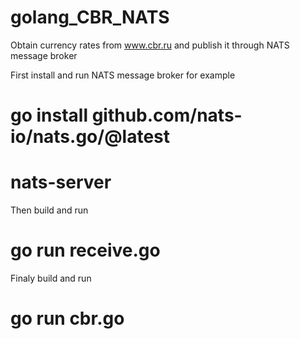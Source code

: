 # golang_CBR_NATS
Obtain currency rates from www.cbr.ru and publish it through NATS message broker

First install and run NATS message broker
for example

# go install github.com/nats-io/nats.go/@latest

# nats-server

Then build and run 

# go run receive.go

Finaly build and run

# go run cbr.go
